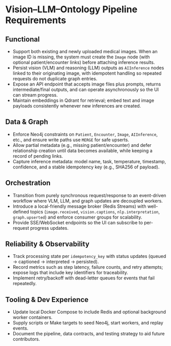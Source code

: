 # Vision–LLM–Ontology Pipeline Requirements

## Functional
- Support both existing and newly uploaded medical images. When an image ID is missing, the system must create the `Image` node (with optional patient/encounter links) before attaching inference results.
- Persist vision (VLM) and reasoning (LLM) outputs as `AIInference` nodes linked to their originating image, with idempotent handling so repeated requests do not duplicate graph entries.
- Expose an API endpoint that accepts image files plus prompts, returns intermediate/final outputs, and can operate asynchronously so the UI can stream progress.
- Maintain embeddings in Qdrant for retrieval; embed text and image payloads consistently whenever new inferences are created.

## Data & Graph
- Enforce Neo4j constraints on `Patient`, `Encounter`, `Image`, `AIInference`, etc., and ensure write paths use `MERGE` for safe upserts.
- Allow partial metadata (e.g., missing patient/encounter) and defer relationship creation until data becomes available, while keeping a record of pending links.
- Capture inference metadata: model name, task, temperature, timestamp, confidence, and a stable idempotency key (e.g., SHA256 of payload).

## Orchestration
- Transition from purely synchronous request/response to an event-driven workflow where VLM, LLM, and graph updates are decoupled workers.
- Introduce a local-friendly message broker (Redis Streams) with well-defined topics (`image.received`, `vision.captions`, `nlp.interpretation`, `graph.upserted`) and enforce consumer groups for scalability.
- Provide SSE/WebSocket endpoints so the UI can subscribe to per-request progress updates.

## Reliability & Observability
- Track processing state per `idempotency_key` with status updates (queued → captioned → interpreted → persisted).
- Record metrics such as step latency, failure counts, and retry attempts; expose logs that include key identifiers for traceability.
- Implement retry/backoff with dead-letter queues for events that fail repeatedly.

## Tooling & Dev Experience
- Update local Docker Compose to include Redis and optional background worker containers.
- Supply scripts or Make targets to seed Neo4j, start workers, and replay events.
- Document the pipeline, data contracts, and testing strategy to aid future contributors.
